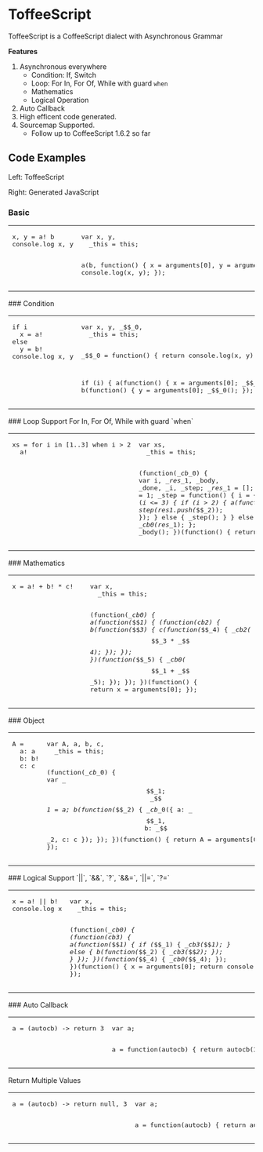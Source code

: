 ToffeeScript
============

ToffeeScript is a CoffeeScript dialect with Asynchronous Grammar

**Features**

1. Asynchronous everywhere
    * Condition: If, Switch
    * Loop: For In, For Of, While with guard `when`
    * Mathematics
    * Logical Operation
2. Auto Callback
3. High efficent code generated.
4. Sourcemap Supported.
    * Follow up to CoffeeScript 1.6.2 so far

Code Examples
-------------
Left: ToffeeScript

Right: Generated JavaScript

### Basic
<table width=100%><tr>
	<td width=50% valign=top><pre>x, y = a! b
console.log x, y</pre></td>
	<td width=50% valign=top><pre>var x, y,
  _this = this;

a(b, function() {
  x = arguments[0], y = arguments[1];
  return console.log(x, y);
});</pre></td>
</tr></table>
### Condition
<table width=100%><tr>
	<td width=50% valign=top><pre>if i
  x = a!
else
  y = b!
console.log x, y</pre></td>
	<td width=50% valign=top><pre>var x, y, _$$_0,
  _this = this;

_$$_0 = function() {
  return console.log(x, y);
};

if (i) {
  a(function() {
    x = arguments[0];
    _$$_0();
  });
} else {
  b(function() {
    y = arguments[0];
    _$$_0();
  });
}</pre></td>
</tr></table>
### Loop
Support For In, For Of, While with guard `when`
<table width=100%><tr>
	<td width=50% valign=top><pre>xs = for i in [1..3] when i &gt; 2
  a!</pre></td>
	<td width=50% valign=top><pre>var xs,
  _this = this;

(function(_$cb$_0) {
  var i, _$res$_1, _body, _done, _i, _step;
  _$res$_1 = [];
  i = _i = 1;
  _step = function() {
    i = ++_i;
    _body();
  };
  _body = function() {
    if (_i &lt;= 3) {
      if (i &gt; 2) {
        a(function(_$$_2) {
          _step(_$res$_1.push(_$$_2));
        });
      } else {
        _step();
      }
    } else {
      _done();
    }
  };
  _done = function() {
    _$cb$_0(_$res$_1);
  };
  _body();
})(function() {
  return xs = arguments[0];
});</pre></td>
</tr></table>
### Mathematics
<table width=100%><tr>
	<td width=50% valign=top><pre>x = a! + b! * c!</pre></td>
	<td width=50% valign=top><pre>var x,
  _this = this;

(function(_$cb$_0) {
  a(function(_$$_1) {
    (function(_$cb$_2) {
      b(function(_$$_3) {
        c(function(_$$_4) {
          _$cb$_2(_$$_3 * _$$_4);
        });
      });
    })(function(_$$_5) {
      _$cb$_0(_$$_1 + _$$_5);
    });
  });
})(function() {
  return x = arguments[0];
});</pre></td>
</tr></table>
### Object
<table width=100%><tr>
	<td width=50% valign=top><pre>A =
  a: a
  b: b!
  c: c</pre></td>
	<td width=50% valign=top><pre>var A, a, b, c,
  _this = this;

(function(_$cb$_0) {
  var _$$_1;
  _$$_1 = a;
  b(function(_$$_2) {
    _$cb$_0({
      a: _$$_1,
      b: _$$_2,
      c: c
    });
  });
})(function() {
  return A = arguments[0];
});</pre></td>
</tr></table>
### Logical
Support `||`, `&&`, `?`, `&&=`, `||=`, `?=`
<table width=100%><tr>
	<td width=50% valign=top><pre>x = a! || b!
console.log x</pre></td>
	<td width=50% valign=top><pre>var x,
  _this = this;

(function(_$cb$_0) {
  (function(_$cb$_3) {
    a(function(_$$_1) {
      if (_$$_1) {
        _$cb$_3(_$$_1);
      } else {
        b(function(_$$_2) {
          _$cb$_3(_$$_2);
        });
      }
    });
  })(function(_$$_4) {
    _$cb$_0(_$$_4);
  });
})(function() {
  x = arguments[0];
  return console.log(x);
});</pre></td>
</tr></table>
### Auto Callback
<table width=100%><tr>
	<td width=50% valign=top><pre>a = (autocb) -&gt; return 3</pre></td>
	<td width=50% valign=top><pre>var a;

a = function(autocb) {
  return autocb(3);
};</pre></td>
</tr></table>
Return Multiple Values
<table width=100%><tr>
	<td width=50% valign=top><pre>a = (autocb) -&gt; return null, 3</pre></td>
	<td width=50% valign=top><pre>var a;

a = function(autocb) {
  return autocb(null, 3);
};</pre></td>
</tr></table>
